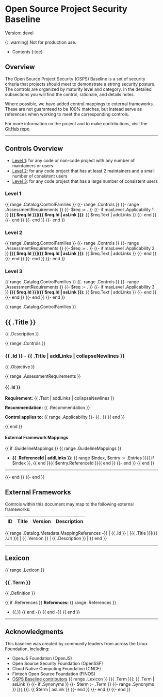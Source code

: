 # Open Source Project Security Baseline

Version: devel

{: .warning}
Not for production use.

<!-- A button for returning to the top of the page -->
<button onclick="toTop()" id="topButton" title="Go to top"
style="display: none; position: fixed; bottom: 20px; right: 30px; border: none; background-color: CornflowerBlue; color: white; cursor: pointer; padding: 10px; border-radius: 10px; font-size: 18px;">to top</button>

<script>
let topButton = document.getElementById("topButton");
window.onscroll = function() {scrollFunction()};

function scrollFunction() {
  if (document.documentElement.scrollTop > 50 ) {
    topButton.style.display = "block";
  } else {
    topButton.style.display = "none";
  }
}

function toTop() {
  document.documentElement.scrollTop = 0;
}
</script>
<!-- That's enough button stuff for now -->

* Contents
{:toc}

## Overview

The Open Source Project Security (OSPS) Baseline is a set of security criteria that projects should meet to demonstrate a strong security posture.
The controls are organized by maturity level and category.
In the detailed subsections you will find the control, rationale, and details notes.

Where possible, we have added control mappings to external frameworks.
These are not guaranteed to be 100% matches, but instead serve as references
when working to meet the corresponding controls.

For more information on the project and to make contributions, visit the [GitHub repo](https://github.com/ossf/security-baseline).

---

## Controls Overview

* [Level 1](#level-1): for any code or non-code project with any number of maintainers or users
* [Level 2](#level-2): for any code project that has at least 2 maintainers and a small number of consistent users
* [Level 3](#level-3): for any code project that has a large number of consistent users

### Level 1
{{ range .Catalog.ControlFamilies }}
{{- range .Controls }}
{{- range .AssessmentRequirements }}
{{- $req := . }}
{{- if maxLevel .Applicability 1 }}
**[{{ $req.Id }}]({{ $req.Id | asLink }})**: {{ $req.Text | addLinks }}
{{- end }}
{{- end }}
{{- end }}
{{- end }}

### Level 2
{{ range .Catalog.ControlFamilies }}
{{- range .Controls }}
{{- range .AssessmentRequirements }}
{{- $req := . }}
{{- if maxLevel .Applicability 2 }}
**[{{ $req.Id }}]({{ $req.Id | asLink }})**: {{ $req.Text | addLinks }}
{{- end }}
{{- end }}
{{- end }}
{{- end }}

### Level 3
{{ range .Catalog.ControlFamilies }}
{{- range .Controls }}
{{- range .AssessmentRequirements }}
{{- $req := . }}
{{- if maxLevel .Applicability 3 }}
**[{{ $req.Id }}]({{ $req.Id | asLink }})**: {{ $req.Text | addLinks }}
{{- end }}
{{- end }}
{{- end }}
{{- end }}

{{ range .Catalog.ControlFamilies }}

## {{ .Title }}

{{ .Description }}

{{ range .Controls }}

### {{ .Id }} - {{ .Title | addLinks | collapseNewlines }}

{{ .Objective }}

{{ range .AssessmentRequirements }}

#### {{ .Id }}

**Requirement:** {{ .Text | addLinks | collapseNewlines }}

**Recommendation:** {{ .Recommendation }}

**Control applies to:**
{{ range .Applicability }}- {{ . }}
{{ end }}

{{ end }}

#### External Framework Mappings
{{ if  .GuidelineMappings }}
  {{ range .GuidelineMappings }}
  - **{{ .ReferenceId | addLinks }}**: {{ range $index, $entry := .Entries }}{{ if $index }}, {{ end }}{{ $entry.ReferenceId }}{{ end }}
  {{- end }}
{{ end }}

---

{{- end }}
{{- end }}

## External Frameworks

Controls within this document may map to the following external frameworks:

| ID | Title | Version | Description |
|----|-------|---------|-------------|
{{ range .Catalog.Metadata.MappingReferences -}}
| {{ .Id }} | [{{ .Title }}]({{ .Url }}) | {{ .Version }} | {{ .Description }} |
{{ end }}

---

## Lexicon
{{ range .Lexicon }}

### {{ .Term }}

{{ .Definition }}

{{ if .References }}
**References:**
{{ range .References }}
  - {{.}}
{{ end -}}
{{ end -}}
{{ end }}

---

## Acknowledgments

This baseline was created by community leaders from across the Linux Foundation, including:

- OpenJS Foundation (OpenJS)
- Open Source Security Foundation (OpenSSF)
- Cloud Native Computing Foundation (CNCF)
- Fintech Open Source Foundation (FINOS)
- [OSPS Baseline contributors](https://github.com/ossf/security-baseline/graphs/contributors)
{{ range .Lexicon }}
[{{ .Term }}]: {{ .Term | asLink }}
{{- if .Synonyms }}
{{- $term := .Term }}
{{- range .Synonyms }}
[{{.}}]: {{ $term | asLink }}
{{- end }}
{{- end }}
{{- end }}

